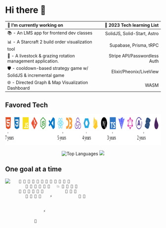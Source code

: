 # Hi there 👋

🔭 I’m currently working on                                           | 🌱 2023 Tech learning List
:---------------------------------------------------------            | ---------------------------:
📚 - An LMS app for frontend dev classes                              | SolidJS, Solid-Start, Astro                                                            
📊 - A Starcraft 2 build order visualization tool                     | Supabase, Prisma, tRPC
🐑 - A livestock & grazing rotation management application.           | Stripe API/Passwordless Auth
🛡️ - cooldown-based strategy game w/ SolidJS & incremental game       | Elixir/Pheonix/LiveView
🌐 - Directed Graph & Map Visualization Dashboard                     | WASM

## Favored Tech

<img src="tech.svg" width="1200" height="100" alt="favored tech icons" title="HTML - CSS - JS - Git - Node - VSCode - React - D3.js - Redux - Web Components - Firebase - Next.js - Typescript - Vite - GraphQL - Apollo GraphQL - Solid.js - Elixir">
<br>
<p align="center">
  <img src="https://github-readme-stats.vercel.app/api/top-langs/?username=JamieVaughn&layout=compact" alt="Top Languages" />
  <a href="https://skillicons.dev">
    <img src="https://skillicons.dev/icons?i=html,css,typescript,svelte,git,d3,nodejs,supabase,elixir,wasm&perline=5&theme=light" />
  </a>
</p>

<!-- see for more readme badges: https://github.com/rzashakeri/beautify-github-profile -->

## One goal at a time

<!--
<img src="https://github-readme-stats-git-masterrstaa-rickstaa.vercel.app/api?username=JamieVaughn&show_icons=true&theme=gotham" alt="Github Stats" align="right" />
-->

<img src="https://github-readme-streak-stats.herokuapp.com/?user=JamieVaughn&theme=dark" align="left" >


        👾 👾 👾 👾 👾 👾 👾 👾 👾 👾 👾 👾
           👾 👾 👾 👾 👾 👾   💥 👾 👾 👾 👾
        👾 👾 👾 👾 👾 👾          👾 👾 👾
           👾 👾 👾 👾    ⚡            👾 👾
                       

                   ⚡

               📡



